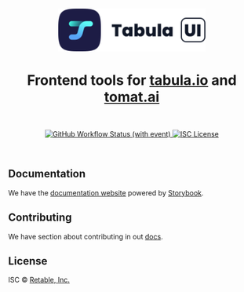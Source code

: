 <p align="center">
  <a href="https://github.com/ReTable/ui-kit">
    <img src="https://raw.githubusercontent.com/ReTable/ui-kit/main/media/logo.svg?raw=true" alt="Chakra logo" width="300" />
  </a>
</p>

<h1 align="center">Frontend tools for <a href="https://www.tabula.io/">tabula.io</a> and <a href="tomat.ai">tomat.ai</a></h1>

<br />

<p align="center">
  <a href="https://github.com/ReTable/ui-kit/actions/workflows/release.yaml">
    <img alt="GitHub Workflow Status (with event)" src="https://img.shields.io/github/actions/workflow/status/ReTable/ui-kit/release.yaml">
  </a>
  <a href="https://github.com/ReTable/ui-kit/blob/main/LICENSE">
    <img alt="ISC License" src="https://img.shields.io/github/license/ReTable/ui-kit"/>
  </a>
</p>

<br />


## Documentation

We have the [documentation website](https://retable.github.io/ui-kit/) powered by [Storybook](https://storybook.js.org/).

## Contributing

We have section about contributing in out [docs](https://retable.github.io/ui-kit/).

## License

ISC © [Retable, Inc.](https://github.com/ReTable)
